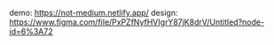 demo: https://not-medium.netlify.app/
design: https://www.figma.com/file/PxPZfNyfHVIgrY87jK8drV/Untitled?node-id=6%3A72

